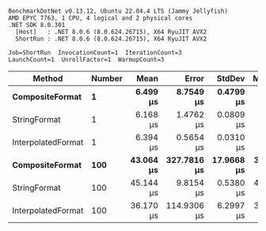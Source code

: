 ```

BenchmarkDotNet v0.13.12, Ubuntu 22.04.4 LTS (Jammy Jellyfish)
AMD EPYC 7763, 1 CPU, 4 logical and 2 physical cores
.NET SDK 8.0.301
  [Host]   : .NET 8.0.6 (8.0.624.26715), X64 RyuJIT AVX2
  ShortRun : .NET 8.0.6 (8.0.624.26715), X64 RyuJIT AVX2

Job=ShortRun  InvocationCount=1  IterationCount=3  
LaunchCount=1  UnrollFactor=1  WarmupCount=3  

```
| Method             | Number | Mean      | Error       | StdDev     | Median    | Min       | Max       | Allocated |
|------------------- |------- |----------:|------------:|-----------:|----------:|----------:|----------:|----------:|
| **CompositeFormat**    | **1**      |  **6.499 μs** |   **8.7549 μs** |  **0.4799 μs** |  **6.242 μs** |  **6.203 μs** |  **7.053 μs** |     **872 B** |
| StringFormat       | 1      |  6.168 μs |   1.4762 μs |  0.0809 μs |  6.182 μs |  6.081 μs |  6.241 μs |     896 B |
| InterpolatedFormat | 1      |  6.394 μs |   0.5654 μs |  0.0310 μs |  6.388 μs |  6.367 μs |  6.428 μs |     872 B |
| **CompositeFormat**    | **100**    | **43.064 μs** | **327.7816 μs** | **17.9668 μs** | **32.892 μs** | **32.491 μs** | **63.809 μs** |   **14336 B** |
| StringFormat       | 100    | 45.144 μs |   9.8154 μs |  0.5380 μs | 45.244 μs | 44.563 μs | 45.625 μs |   16736 B |
| InterpolatedFormat | 100    | 36.170 μs | 114.9306 μs |  6.2997 μs | 33.802 μs | 31.398 μs | 43.311 μs |   14336 B |
